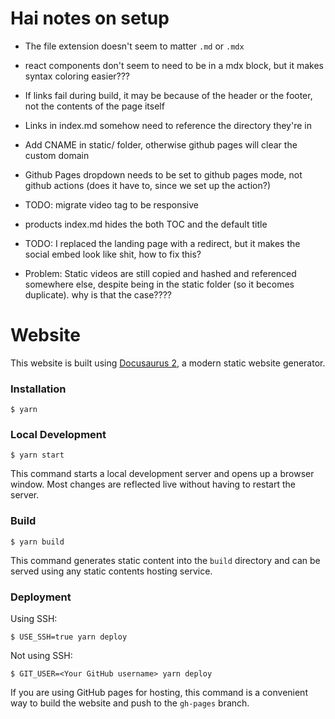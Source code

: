 # Hai notes on setup

- The file extension doesn't seem to matter `.md` or `.mdx`
- react components don't seem to need to be in a mdx block, but it makes syntax coloring easier???
- If links fail during build, it may be because of the header or the footer, not the contents of the page itself
- Links in index.md somehow need to reference the directory they're in
- Add CNAME in static/ folder, otherwise github pages will clear the custom domain
- Github Pages dropdown needs to be set to github pages mode, not github actions (does it have to, since we set up the action?)
- TODO: migrate video tag to be responsive
- products index.md hides the both TOC and the default title
- TODO: I replaced the landing page with a redirect, but it makes the social embed look like shit, how to fix this?

- Problem: Static videos are still copied and hashed and referenced somewhere else, despite being in the static folder (so it becomes duplicate). why is that the case????

# Website

This website is built using [Docusaurus 2](https://docusaurus.io/), a modern static website generator.

### Installation

```
$ yarn
```

### Local Development

```
$ yarn start
```

This command starts a local development server and opens up a browser window. Most changes are reflected live without having to restart the server.

### Build

```
$ yarn build
```

This command generates static content into the `build` directory and can be served using any static contents hosting service.

### Deployment

Using SSH:

```
$ USE_SSH=true yarn deploy
```

Not using SSH:

```
$ GIT_USER=<Your GitHub username> yarn deploy
```

If you are using GitHub pages for hosting, this command is a convenient way to build the website and push to the `gh-pages` branch.
